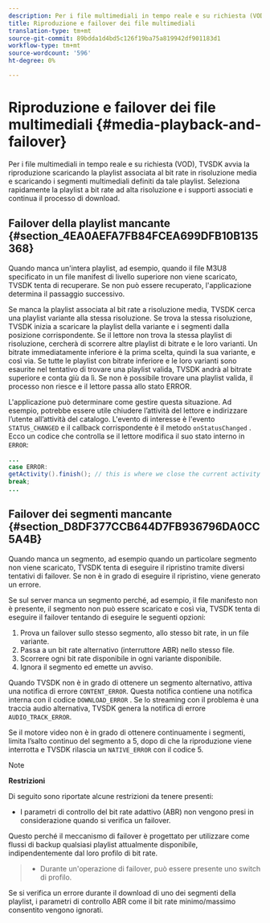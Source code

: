 ```yaml
---
description: Per i file multimediali in tempo reale e su richiesta (VOD), TVSDK avvia la riproduzione scaricando la playlist associata al bit rate in risoluzione media e scaricando i segmenti multimediali definiti da tale playlist. Seleziona rapidamente la playlist a bit rate ad alta risoluzione e i supporti associati e continua il processo di download.
title: Riproduzione e failover dei file multimediali
translation-type: tm+mt
source-git-commit: 89bdda1d4bd5c126f19ba75a819942df901183d1
workflow-type: tm+mt
source-wordcount: '596'
ht-degree: 0%

---
```



# Riproduzione e failover dei file multimediali {#media-playback-and-failover}

Per i file multimediali in tempo reale e su richiesta (VOD), TVSDK avvia la riproduzione scaricando la playlist associata al bit rate in risoluzione media e scaricando i segmenti multimediali definiti da tale playlist. Seleziona rapidamente la playlist a bit rate ad alta risoluzione e i supporti associati e continua il processo di download.

## Failover della playlist mancante {#section_4EA0AEFA7FB84FCEA699DFB10B135368}

Quando manca un&#39;intera playlist, ad esempio, quando il file M3U8 specificato in un file manifest di livello superiore non viene scaricato, TVSDK tenta di recuperare. Se non può essere recuperato, l&#39;applicazione determina il passaggio successivo.

Se manca la playlist associata al bit rate a risoluzione media, TVSDK cerca una playlist variante alla stessa risoluzione. Se trova la stessa risoluzione, TVSDK inizia a scaricare la playlist della variante e i segmenti dalla posizione corrispondente. Se il lettore non trova la stessa playlist di risoluzione, cercherà di scorrere altre playlist di bitrate e le loro varianti. Un bitrate immediatamente inferiore è la prima scelta, quindi la sua variante, e così via. Se tutte le playlist con bitrate inferiore e le loro varianti sono esaurite nel tentativo di trovare una playlist valida, TVSDK andrà al bitrate superiore e conta giù da lì. Se non è possibile trovare una playlist valida, il processo non riesce e il lettore passa allo stato ERROR.

L&#39;applicazione può determinare come gestire questa situazione. Ad esempio, potrebbe essere utile chiudere l’attività del lettore e indirizzare l’utente all’attività del catalogo. L&#39;evento di interesse è l&#39;evento `STATUS_CHANGED` e il callback corrispondente è il metodo `onStatusChanged` . Ecco un codice che controlla se il lettore modifica il suo stato interno in `ERROR`:

```java
... 
case ERROR: 
getActivity().finish(); // this is where we close the current activity (the Player activity) 
break; 
...
```

## Failover dei segmenti mancante {#section_D8DF377CCB644D7FB936796DA0CC5A4B}

Quando manca un segmento, ad esempio quando un particolare segmento non viene scaricato, TVSDK tenta di eseguire il ripristino tramite diversi tentativi di failover. Se non è in grado di eseguire il ripristino, viene generato un errore.

Se sul server manca un segmento perché, ad esempio, il file manifesto non è presente, il segmento non può essere scaricato e così via, TVSDK tenta di eseguire il failover tentando di eseguire le seguenti opzioni:

1. Prova un failover sullo stesso segmento, allo stesso bit rate, in un file variante.
1. Passa a un bit rate alternativo (interruttore ABR) nello stesso file.
1. Scorrere ogni bit rate disponibile in ogni variante disponibile.
1. Ignora il segmento ed emette un avviso.

Quando TVSDK non è in grado di ottenere un segmento alternativo, attiva una notifica di errore `CONTENT_ERROR`. Questa notifica contiene una notifica interna con il codice `DOWNLOAD_ERROR` . Se lo streaming con il problema è una traccia audio alternativa, TVSDK genera la notifica di errore `AUDIO_TRACK_ERROR`.

Se il motore video non è in grado di ottenere continuamente i segmenti, limita l’salto continuo del segmento a 5, dopo di che la riproduzione viene interrotta e TVSDK rilascia un `NATIVE_ERROR` con il codice 5.

>[!NOTE]
>
>**Restrizioni**
>
>Di seguito sono riportate alcune restrizioni da tenere presenti:
>
>* I parametri di controllo del bit rate adattivo (ABR) non vengono presi in considerazione quando si verifica un failover.
>
>  
Questo perché il meccanismo di failover è progettato per utilizzare come flussi di backup qualsiasi playlist attualmente disponibile, indipendentemente dal loro profilo di bit rate.
>* Durante un&#39;operazione di failover, può essere presente uno switch di profilo.
>
>  
Se si verifica un errore durante il download di uno dei segmenti della playlist, i parametri di controllo ABR come il bit rate minimo/massimo consentito vengono ignorati.

